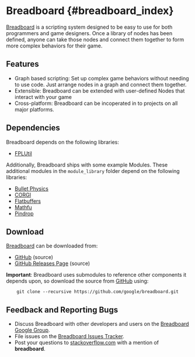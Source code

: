 Breadboard    {#breadboard_index}
==========

[Breadboard][] is a scripting system designed to be easy to use for both
programmers and game designers. Once a library of nodes has been defined, anyone
can take those nodes and connect them together to form more complex behaviors
for their game.

## Features

  * Graph based scripting: Set up complex game behaviors without needing to use
    code. Just arrange nodes in a graph and connect them together.
  * Extensible: Breadboard can be extended with user-defined Nodes that interact
    with your game
  * Cross-platform: Breadboard can be incoperated in to projects on all major
    platforms.

## Dependencies

Breadboard depends on the following libraries:

  * [FPLUtil][]

Additionally, Breadboard ships with some example Modules. These additional
modules in the `module_library` folder depend on the following libraries:

  * [Bullet Physics][]
  * [CORGI][]
  * [Flatbuffers][]
  * [Mathfu][]
  * [Pindrop][]

## Download

[Breadboard][] can be downloaded from:

   * [GitHub][] (source)
   * [GitHub Releases Page][] (source)

**Important**: Breadboard uses submodules to reference other components it
depends upon, so download the source from [GitHub][] using:

~~~{.sh}
    git clone --recursive https://github.com/google/breadboard.git
~~~

## Feedback and Reporting Bugs

   * Discuss Breadboard with other developers and users on the
     [Breadboard Google Group][].
   * File issues on the [Breadboard Issues Tracker][].
   * Post your questions to [stackoverflow.com][] with a mention of **breadboard**.

<br>

  [Breadboard]: http://github.com/google/breadboard
  [Breadboard Google Group]: http://group.google.com/group/breadboard-scripting
  [Breadboard Issues Tracker]: http://github.com/google/breadboard/issues
  [Bullet Physics]: http://bulletphysics.org/
  [CORGI]: http://google.github.io/corgi/
  [FPLUtil]: http://google.github.io/fplutil/
  [FlatBuffers]: http://google.github.io/flatbuffers/
  [GitHub Releases Page]: http://github.com/google/breadboard/releases
  [GitHub]: http://github.com/google/breadboard
  [Mathfu]: http://google.github.io/mathfu/
  [Pindrop]: http://google.github.io/pindrop/
  [stackoverflow.com]: http://www.stackoverflow.com
